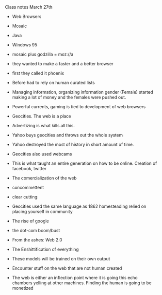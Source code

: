 Class notes March 27th

- Web Browsers
- Mosaic
- Java
- Windows 95
- mosaic plus godzilla = moz://a
- they wanted to make a faster and a better browser
- first they called it phoenix
- Before had to rely on human curated lists
- Managing information, organizing information gender (Female) started making a lot of money and the females were pushed out.
- Powerful currents, gaming is tied to development of web browsers 
- Geocities. The web is a place
- Advertizing is what kills all this.
- Yahoo buys geocities and throws out the whole system
- Yahoo destroyed the most of history in short amount of time. 
- Geocities also used webcams
- This is what taught an entire generation on how to be online. Creation of facebook, twitter
- The comercialization of the web
- concommettent
- clear cutting 
- Geocities used the same language as 1862 homesteading
relied on placing yourself in community

- The rise of google
- the dot-com boom/bust
- From the ashes: Web 2.0
- The Enshittification of everything

- These models will be trained on their own output
- Encounter stuff on the web that are not human created
- The web is either an inflection point where it is going this echo chambers yelling at other machines. Finding the human is going to be monetized



